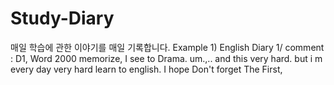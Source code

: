 # Study-Diary
매일 학습에 관한 이야기를 매일 기록합니다. Example 1) English Diary 1/ comment :  D1, Word 2000 memorize, I see to Drama. um.,.. and this very hard. but i m every day very hard learn to english. I hope Don't forget The First,
